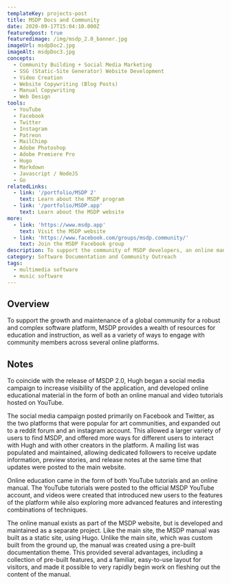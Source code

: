```yaml
---
templateKey: projects-post
title: MSDP Docs and Community
date: 2020-09-17T15:04:10.000Z
featuredpost: true
featuredimage: /img/msdp_2.0_banner.jpg
imageUrl: msdpDoc2.jpg
imageAlt: msdpDoc3.jpg
concepts:
  - Community Building + Social Media Marketing
  - SSG (Static-Site Generator) Website Development 
  - Video Creation
  - Website Copywriting (Blog Posts)
  - Manual Copywriting
  - Web Design
tools:
  - YouTube
  - Facebook
  - Twitter
  - Instagram
  - Patreon
  - MailChimp
  - Adobe Photoshop
  - Adobe Premiere Pro
  - Hugo
  - Markdown
  - Javascript / NodeJS
  - Go
relatedLinks:
  - link: '/portfolio/MSDP 2'
    text: Learn about the MSDP program
  - link: '/portfolio/MSDP.app'
    text: Learn about the MSDP website
more:
  - link: 'https://www.msdp.app'
    text: Visit the MSDP website
  - link: 'https://www.facebook.com/groups/msdp.community/'
    text: Join the MSDP Facebook group
description: To support the community of MSDP developers, an online manual was created, and a social media campaign was launched.
category: Software Documentation and Community Outreach
tags:
  - multimedia software
  - music software
---
```

## Overview
To support the growth and maintenance of a global community for a robust and complex software platform, MSDP provides a wealth of resources for education and instruction, as well as a variety of ways to engage with community members across several online platforms.

## Notes
To coincide with the release of MSDP 2.0, Hugh began a social media campaign to increase visibility of the application, and developed online educational material in the form of both an online manual and video tutorials hosted on YouTube.

The social media campaign posted primarily on Facebook and Twitter, as the two platforms that were popular for art communities, and expanded out to a reddit forum and an instagram account. This allowed a larger variety of users to find MSDP, and offered more ways for different users to interact with Hugh and with other creators in the platform. A mailing list was populated and maintained, allowing dedicated followers to receive update information, preview stories, and release notes at the same time that updates were posted to the main website.  

Online education came in the form of both YouTube tutorials and an online manual. The YouTube tutorials were posted to the official MSDP YouTube account, and videos were created that introduced new users to the features of the platform while also exploring more advanced features and interesting combinations of techniques.  

The online manual exists as part of the MSDP website, but is developed and maintained as a separate project. Like the main site, the MSDP manual was built as a static site, using Hugo. Unlike the main site, which was custom built from the ground up, the manual was created using a pre-built documentation theme. This provided several advantages, including a collection of pre-built features, and a familiar, easy-to-use layout for visitors, and made it possible to very rapidly begin work on fleshing out the content of the manual.
